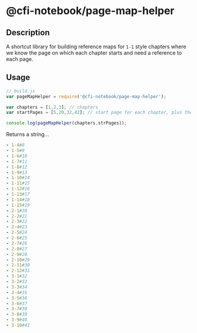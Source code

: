 # @cfi-notebook/page-map-helper

## Description

A shortcut library for building reference maps for `1-1` style chapters where
we know the page on which each chapter starts and need a reference to each
page.

## Usage

```javascript
// build.js
var pageMapHelper = require('@cfi-notebook/page-map-helper');

var chapters = [1,2,3]; // chapters
var startPages = [5,20,32,42]; // start page for each chapter, plus the last page of the last chapter

console.log(pageMapHelper(chapters,strPages));
```

Returns a string...

```yaml
- 1-4#8
- 1-5#9
- 1-6#10
- 1-7#11
- 1-8#12
- 1-9#13
- 1-10#14
- 1-11#15
- 1-12#16
- 1-13#17
- 1-14#18
- 1-15#19
- 2-1#20
- 2-2#21
- 2-3#22
- 2-4#23
- 2-5#24
- 2-6#25
- 2-7#26
- 2-8#27
- 2-9#28
- 2-10#29
- 2-11#30
- 2-12#31
- 3-1#32
- 3-2#33
- 3-3#34
- 3-4#35
- 3-5#36
- 3-6#37
- 3-7#38
- 3-8#39
- 3-9#40
- 3-10#41
```

